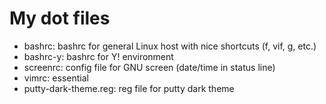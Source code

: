 My dot files
============

- bashrc: bashrc for general Linux host with nice shortcuts (f, vif, g, etc.)
- bashrc-y: bashrc for Y! environment
- screenrc: config file for GNU screen (date/time in status line)
- vimrc: essential
- putty-dark-theme.reg: reg file for putty dark theme
